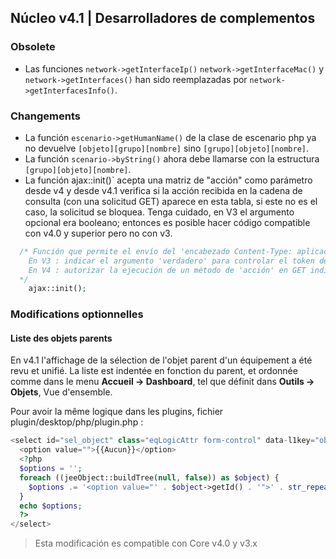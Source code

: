 ## Núcleo v4.1 | Desarrolladores de complementos

### Obsolete

- Las funciones `network->getInterfaceIp()` `network->getInterfaceMac()` y `network->getInterfaces()` han sido reemplazadas por `network->getInterfacesInfo()`.

### Changements

- La función `escenario->getHumanName()` de la clase de escenario php ya no devuelve `[objeto][grupo][nombre]` sino `[grupo][objeto][nombre]`.
- La función `scenario->byString()` ahora debe llamarse con la estructura `[grupo][objeto][nombre]`.
- La función ajax::init()` acepta una matriz de "acción" como parámetro desde v4 y desde v4.1 verifica si la acción recibida en la cadena de consulta (con una solicitud GET) aparece en esta tabla, si este no es el caso, la solicitud se bloquea.
Tenga cuidado, en V3 el argumento opcional era booleano; entonces es posible hacer código compatible con v4.0 y superior pero no con v3.
````php
  /* Función que permite el envío del 'encabezado Content-Type: aplicación/json'
    En V3 : indicar el argumento 'verdadero' para controlar el token de acceso de Jeedom
    En V4 : autorizar la ejecución de un método de 'acción' en GET indicando el(los) nombre(s) de la(s) acción(es) en una matriz como argumento
  */  
    ajax::init();
````

### Modifications optionnelles

#### Liste des objets parents

En v4.1 l'affichage de la sélection de l'objet parent d'un équipement a été revu et unifié. La liste est indentée en fonction du parent, et ordonnée comme dans le menu **Accueil  → Dashboard**, tel que définit dans **Outils → Objets**, Vue d'ensemble.

Pour avoir la même logique dans les plugins, fichier plugin/desktop/php/plugin.php :

````php
<select id="sel_object" class="eqLogicAttr form-control" data-l1key="object_id">
  <option value="">{{Aucun}}</option>
  <?php
  $options = '';
  foreach ((jeeObject::buildTree(null, false)) as $object) {
    $options .= '<option value="' . $object->getId() . '">' . str_repeat('&nbsp;&nbsp;', $object->getConfiguration('parentNumber')) . $object->getName() . '</option>';
  }
  echo $options;
  ?>
</select>
````

> Esta modificación es compatible con Core v4.0 y v3.x


